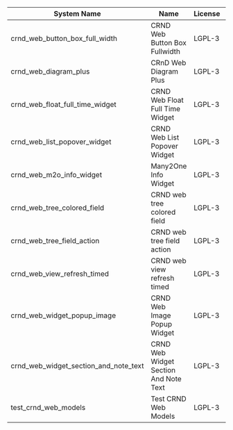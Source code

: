 | System Name | Name | License | Version | Summary | Price |
|---|---|---|---|---|---|
| crnd_web_button_box_full_width | CRND Web Button Box Fullwidth | LGPL-3 | 15.0.0.1.1 | Button_box at the top of the form |  |
| crnd_web_diagram_plus | CRnD Web Diagram Plus | LGPL-3 | 15.0.0.5.0 | Odoo Web Diagram view by CRnD. |  |
| crnd_web_float_full_time_widget | CRND Web Float Full Time Widget | LGPL-3 | 15.0.0.2.0 | Float Time Duration Widget |  |
| crnd_web_list_popover_widget | CRND Web List Popover Widget | LGPL-3 | 15.0.0.5.1 | Tooltips message for text fields on tree view. |  |
| crnd_web_m2o_info_widget | Many2One Info Widget | LGPL-3 | 15.0.0.5.0 | Many2One Info Widget |  |
| crnd_web_tree_colored_field | CRND web tree colored field | LGPL-3 | 15.0.0.3.0 |  |  |
| crnd_web_tree_field_action | CRND web tree field action | LGPL-3 | 15.0.0.4.0 |  |  |
| crnd_web_view_refresh_timed | CRND web view refresh timed | LGPL-3 | 15.0.0.1.0 |  |  |
| crnd_web_widget_popup_image | CRND Web Image Popup Widget | LGPL-3 | 15.0.0.1.0 | Popup images from the binary fields |  |
| crnd_web_widget_section_and_note_text | CRND Web Widget Section And Note Text | LGPL-3 | 15.0.0.0.1 | Makes the standard section_and_note_text widget compatible with CRND Web List Popover Widget. |  |
| test_crnd_web_models | Test CRND Web Models | LGPL-3 | 15.0.0.4.0 | Module for testing web addons. |  |
